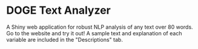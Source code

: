 # DOGE Text Analyzer
A Shiny web application for robust NLP analysis of any text over 80 words. Go to the website and try it out! A sample text and explanation of each variable are included in the "Descriptions" tab.
